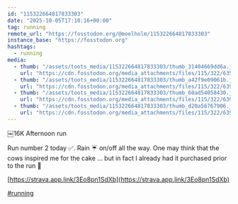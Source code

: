 ```yaml
---
id: "115322664817833303"
date: "2025-10-05T17:10:16+00:00"
tag: running
remote_url: "https://fosstodon.org/@moelholm/115322664817833303"
instance_base: "https://fosstodon.org"
hashtags:
  - running
media:
  - thumb: "/assets/toots_media/115322664817833303/thumb_31404669dd6a.jpeg"
    url: "https://cdn.fosstodon.org/media_attachments/files/115/322/635/168/560/347/original/beddcc98f2041a2a.jpeg"
  - thumb: "/assets/toots_media/115322664817833303/thumb_a42f9e09061b.jpeg"
    url: "https://cdn.fosstodon.org/media_attachments/files/115/322/639/696/543/045/original/e42302a3fa72bee4.jpeg"
  - thumb: "/assets/toots_media/115322664817833303/thumb_60ad54058430.jpeg"
    url: "https://cdn.fosstodon.org/media_attachments/files/115/322/639/758/186/219/original/de8c4397aef3621f.jpeg"
  - thumb: "/assets/toots_media/115322664817833303/thumb_d20a56767906.jpeg"
    url: "https://cdn.fosstodon.org/media_attachments/files/115/322/639/713/719/616/original/c742713270e5201e.jpeg"
---
```

￼16K Afternoon run

Run number 2 today ✅. Rain ☔️ on/off all the way. One may think that the cows inspired me for the cake … but in fact I already had it purchased prior to the run 🤣

[https://strava.app.link/3Eo8pn1SdXb](https://strava.app.link/3Eo8pn1SdXb)

[#running](https://fosstodon.org/tags/running)

